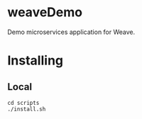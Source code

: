 # weaveDemo
Demo microservices application for Weave.


# Installing
## Local
```
cd scripts
./install.sh
```